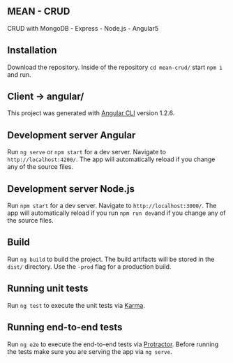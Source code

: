 ## MEAN - CRUD
CRUD with MongoDB - Express - Node.js - Angular5

Installation
------------
Download the repository. Inside of the repository `cd mean-crud/` start `npm i` and run.

Client -> angular/
------------------
This project was generated with [Angular CLI](https://github.com/angular/angular-cli) version 1.2.6.

Development server Angular
--------------------------
Run `ng serve` or `npm start` for a dev server. Navigate to `http://localhost:4200/`. The app will automatically reload if you change any of the source files.

Development server Node.js
--------------------------
Run `npm start` for a dev server. Navigate to `http://localhost:3000/`. The app will automatically reload if you run `npm run dev`and if you change any of the source files.

Build
-----
Run `ng build` to build the project. The build artifacts will be stored in the `dist/` directory. Use the `-prod` flag for a production build.

Running unit tests
------------------
Run `ng test` to execute the unit tests via [Karma](https://karma-runner.github.io).

Running end-to-end tests
------------------------
Run `ng e2e` to execute the end-to-end tests via [Protractor](http://www.protractortest.org/).
Before running the tests make sure you are serving the app via `ng serve`.

